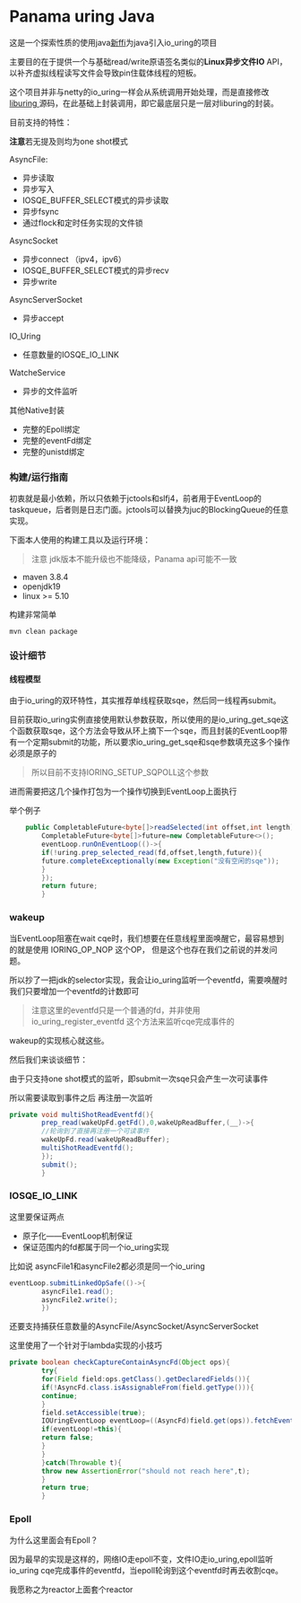 # Panama uring Java

这是一个探索性质的使用java[新ffi](https://openjdk.org/jeps/424)为java引入io_uring的项目

主要目的在于提供一个与基础read/write原语签名类似的**Linux异步文件IO** API，以补齐虚拟线程读写文件会导致pin住载体线程的短板。

这个项目并非与netty的io_uring一样会从系统调用开始处理，而是直接修改[liburing ](https://github.com/axboe/liburing)
源码，在此基础上封装调用，即它最底层只是一层对liburing的封装。

目前支持的特性：

**注意**若无提及则均为one shot模式

AsyncFile:

- 异步读取
- 异步写入
- IOSQE_BUFFER_SELECT模式的异步读取
- 异步fsync
- 通过flock和定时任务实现的文件锁

AsyncSocket

- 异步connect （ipv4，ipv6）
- IOSQE_BUFFER_SELECT模式的异步recv
- 异步write

AsyncServerSocket

- 异步accept

IO_Uring

- 任意数量的IOSQE_IO_LINK

WatcheService

- 异步的文件监听

其他Native封装

- 完整的Epoll绑定
- 完整的eventFd绑定
- 完整的unistd绑定

### 构建/运行指南

初衷就是最小依赖，所以只依赖于jctools和slfj4，前者用于EventLoop的taskqueue，后者则是日志门面。jctools可以替换为juc的BlockingQueue的任意实现。

下面本人使用的构建工具以及运行环境：

> 注意 jdk版本不能升级也不能降级，Panama api可能不一致

- maven 3.8.4
- openjdk19
- linux >= 5.10

构建非常简单

```shell
mvn clean package 
```

### 设计细节

#### 线程模型

由于io_uring的双环特性，其实推荐单线程获取sqe，然后同一线程再submit。

目前获取io_uring实例直接使用默认参数获取，所以使用的是io_uring_get_sqe这个函数获取sqe，这个方法会导致从环上摘下一个sqe，而且封装的EventLoop带有一个定期submit的功能，所以要求io_uring_get_sqe和sqe参数填充这多个操作必须是原子的

> 所以目前不支持IORING_SETUP_SQPOLL这个参数

进而需要把这几个操作打包为一个操作切换到EventLoop上面执行

举个例子

```java
    public CompletableFuture<byte[]>readSelected(int offset,int length){
        CompletableFuture<byte[]>future=new CompletableFuture<>();
        eventLoop.runOnEventLoop(()->{
        if(!uring.prep_selected_read(fd,offset,length,future)){
        future.completeExceptionally(new Exception("没有空闲的sqe"));
        }
        });
        return future;
        }
```

### wakeup

当EventLoop阻塞在wait cqe时，我们想要在任意线程里面唤醒它，最容易想到的就是使用 IORING_OP_NOP 这个OP， 但是这个也存在我们之前说的并发问题。

所以抄了一把jdk的selector实现，我会让io_uring监听一个eventfd，需要唤醒时我们只要增加一个eventfd的计数即可

> 注意这里的eventfd只是一个普通的fd，并非使用io_uring_register_eventfd 这个方法来监听cqe完成事件的

wakeup的实现核心就这些。

然后我们来谈谈细节：

由于只支持one shot模式的监听，即submit一次sqe只会产生一次可读事件

所以需要读取到事件之后 再注册一次监听

```java
private void multiShotReadEventfd(){
        prep_read(wakeUpFd.getFd(),0,wakeUpReadBuffer,(__)->{
        //轮询到了直接再注册一个可读事件
        wakeUpFd.read(wakeUpReadBuffer);
        multiShotReadEventfd();
        });
        submit();
        }

```

### IOSQE_IO_LINK

这里要保证两点

- 原子化——EventLoop机制保证
- 保证范围内的fd都属于同一个io_uring实现

比如说 asyncFile1和asyncFile2都必须是同一个io_uring

```java
eventLoop.submitLinkedOpSafe(()->{
        asyncFile1.read();
        asyncFile2.write();
        })
```

还要支持捕获任意数量的AsyncFile/AsyncSocket/AsyncServerSocket

这里使用了一个针对于lambda实现的小技巧

```java
private boolean checkCaptureContainAsyncFd(Object ops){
        try{
        for(Field field:ops.getClass().getDeclaredFields()){
        if(!AsyncFd.class.isAssignableFrom(field.getType())){
        continue;
        }
        field.setAccessible(true);
        IOUringEventLoop eventLoop=((AsyncFd)field.get(ops)).fetchEventLoop();
        if(eventLoop!=this){
        return false;
        }
        }
        }catch(Throwable t){
        throw new AssertionError("should not reach here",t);
        }
        return true;
        }
```

### Epoll

为什么这里面会有Epoll？

因为最早的实现是这样的，网络IO走epoll不变，文件IO走io_uring,epoll监听io_uring cqe完成事件的eventfd，当epoll轮询到这个eventfd时再去收割cqe。

我愿称之为reactor上面套个reactor